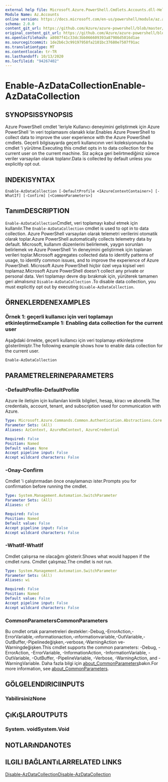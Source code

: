 ```yaml
---
external help file: Microsoft.Azure.PowerShell.Cmdlets.Accounts.dll-Help.xml
Module Name: Az.Accounts
online version: https://docs.microsoft.com/en-us/powershell/module/az.accounts/enable-azdatacollection
schema: 2.0.0
content_git_url: https://github.com/Azure/azure-powershell/blob/master/src/Accounts/Accounts/help/Enable-AzDataCollection.md
original_content_git_url: https://github.com/Azure/azure-powershell/blob/master/src/Accounts/Accounts/help/Enable-AzDataCollection.md
ms.openlocfilehash: a8087f41c33dc3bb066609393a87986d5016d1ae
ms.sourcegitcommit: 1de2b6c3c99197958fa2101bc37680e7507f91ac
ms.translationtype: MT
ms.contentlocale: tr-TR
ms.lasthandoff: 10/13/2020
ms.locfileid: "94267402"
---
```

# <span data-ttu-id="ebce6-101">Enable-AzDataCollection</span><span class="sxs-lookup"><span data-stu-id="ebce6-101">Enable-AzDataCollection</span></span>

## <span data-ttu-id="ebce6-102">SYNOPSIS</span><span class="sxs-lookup"><span data-stu-id="ebce6-102">SYNOPSIS</span></span>
<span data-ttu-id="ebce6-103">Azure PowerShell cmdlet 'leriyle Kullanıcı deneyimini geliştirmek için Azure PowerShell 'in veri toplamasını olanaklı kılar.</span><span class="sxs-lookup"><span data-stu-id="ebce6-103">Enables Azure PowerShell to collect data to improve the user experience with the Azure PowerShell cmdlets.</span></span> <span data-ttu-id="ebce6-104">Geçerli bilgisayarda geçerli kullanıcının veri koleksiyonunda bu cmdlet 'i yürütme.</span><span class="sxs-lookup"><span data-stu-id="ebce6-104">Executing this cmdlet opts in to data collection for the current user on the current machine.</span></span> <span data-ttu-id="ebce6-105">Siz açıkça geri belirtmediğiniz sürece veriler varsayılan olarak toplanır.</span><span class="sxs-lookup"><span data-stu-id="ebce6-105">Data is collected by default unless you explicitly opt out.</span></span>

## <span data-ttu-id="ebce6-106">INDEKI</span><span class="sxs-lookup"><span data-stu-id="ebce6-106">SYNTAX</span></span>

```
Enable-AzDataCollection [-DefaultProfile <IAzureContextContainer>] [-WhatIf] [-Confirm] [<CommonParameters>]
```

## <span data-ttu-id="ebce6-107">Tanım</span><span class="sxs-lookup"><span data-stu-id="ebce6-107">DESCRIPTION</span></span>

<span data-ttu-id="ebce6-108">`Enable-AzDataCollection`Cmdlet, veri toplamayı kabul etmek için kullanılır.</span><span class="sxs-lookup"><span data-stu-id="ebce6-108">The `Enable-AzDataCollection` cmdlet is used to opt in to data collection.</span></span> <span data-ttu-id="ebce6-109">Azure PowerShell varsayılan olarak telemetri verilerini otomatik olarak toplar.</span><span class="sxs-lookup"><span data-stu-id="ebce6-109">Azure PowerShell automatically collects telemetry data by default.</span></span> <span data-ttu-id="ebce6-110">Microsoft, kullanım düzenlerini belirlemek, yaygın sorunları belirlemek ve Azure PowerShell 'in deneyimini geliştirmek için toplanan verileri toplar.</span><span class="sxs-lookup"><span data-stu-id="ebce6-110">Microsoft aggregates collected data to identify patterns of usage, to identify common issues, and to improve the experience of Azure PowerShell.</span></span>
<span data-ttu-id="ebce6-111">Microsoft Azure PowerShell hiçbir özel veya kişisel veri toplamaz.</span><span class="sxs-lookup"><span data-stu-id="ebce6-111">Microsoft Azure PowerShell doesn't collect any private or personal data.</span></span> <span data-ttu-id="ebce6-112">Veri toplamayı devre dışı bırakmak için, yürüterek tamamen geri almalısınız `Disable-AzDataCollection` .</span><span class="sxs-lookup"><span data-stu-id="ebce6-112">To disable data collection, you must explicitly opt out by executing `Disable-AzDataCollection`.</span></span>

## <span data-ttu-id="ebce6-113">ÖRNEKLERDEN</span><span class="sxs-lookup"><span data-stu-id="ebce6-113">EXAMPLES</span></span>

### <span data-ttu-id="ebce6-114">Örnek 1: geçerli kullanıcı için veri toplamayı etkinleştirme</span><span class="sxs-lookup"><span data-stu-id="ebce6-114">Example 1: Enabling data collection for the current user</span></span>

<span data-ttu-id="ebce6-115">Aşağıdaki örnekte, geçerli kullanıcı için veri toplamayı etkinleştirme gösterilmiştir.</span><span class="sxs-lookup"><span data-stu-id="ebce6-115">The following example shows how to enable data collection for the current user.</span></span>

```powershell
Enable-AzDataCollection
```

## <span data-ttu-id="ebce6-116">PARAMETRELERINE</span><span class="sxs-lookup"><span data-stu-id="ebce6-116">PARAMETERS</span></span>

### <span data-ttu-id="ebce6-117">-DefaultProfile</span><span class="sxs-lookup"><span data-stu-id="ebce6-117">-DefaultProfile</span></span>

<span data-ttu-id="ebce6-118">Azure ile iletişim için kullanılan kimlik bilgileri, hesap, kiracı ve abonelik.</span><span class="sxs-lookup"><span data-stu-id="ebce6-118">The credentials, account, tenant, and subscription used for communication with Azure.</span></span>

```yaml
Type: Microsoft.Azure.Commands.Common.Authentication.Abstractions.Core.IAzureContextContainer
Parameter Sets: (All)
Aliases: AzContext, AzureRmContext, AzureCredential

Required: False
Position: Named
Default value: None
Accept pipeline input: False
Accept wildcard characters: False
```

### <span data-ttu-id="ebce6-119">-Onay</span><span class="sxs-lookup"><span data-stu-id="ebce6-119">-Confirm</span></span>

<span data-ttu-id="ebce6-120">Cmdlet 'i çalıştırmadan önce onaylamanızı ister.</span><span class="sxs-lookup"><span data-stu-id="ebce6-120">Prompts you for confirmation before running the cmdlet.</span></span>

```yaml
Type: System.Management.Automation.SwitchParameter
Parameter Sets: (All)
Aliases: cf

Required: False
Position: Named
Default value: False
Accept pipeline input: False
Accept wildcard characters: False
```

### <span data-ttu-id="ebce6-121">-WhatIf</span><span class="sxs-lookup"><span data-stu-id="ebce6-121">-WhatIf</span></span>

<span data-ttu-id="ebce6-122">Cmdlet çalışırsa ne olacağını gösterir.</span><span class="sxs-lookup"><span data-stu-id="ebce6-122">Shows what would happen if the cmdlet runs.</span></span> <span data-ttu-id="ebce6-123">Cmdlet çalışmaz.</span><span class="sxs-lookup"><span data-stu-id="ebce6-123">The cmdlet is not run.</span></span>

```yaml
Type: System.Management.Automation.SwitchParameter
Parameter Sets: (All)
Aliases: wi

Required: False
Position: Named
Default value: False
Accept pipeline input: False
Accept wildcard characters: False
```

### <span data-ttu-id="ebce6-124">CommonParameters</span><span class="sxs-lookup"><span data-stu-id="ebce6-124">CommonParameters</span></span>

<span data-ttu-id="ebce6-125">Bu cmdlet ortak parametreleri destekler:-Debug,-ErrorAction,-ErrorVariable,-ınformationaction,-ınformationvariable,-OutVariable,-OutBuffer,-Pipelinedeğişken,-verbose,-WarningAction ve-Warningdeğişken.</span><span class="sxs-lookup"><span data-stu-id="ebce6-125">This cmdlet supports the common parameters: -Debug, -ErrorAction, -ErrorVariable, -InformationAction, -InformationVariable, -OutVariable, -OutBuffer, -PipelineVariable, -Verbose, -WarningAction, and -WarningVariable.</span></span> <span data-ttu-id="ebce6-126">Daha fazla bilgi için [about_CommonParameters](/powershell/module/microsoft.powershell.core/about/about_commonparameters)bakın.</span><span class="sxs-lookup"><span data-stu-id="ebce6-126">For more information, see [about_CommonParameters](/powershell/module/microsoft.powershell.core/about/about_commonparameters).</span></span>

## <span data-ttu-id="ebce6-127">GÖLGELENDIRICI</span><span class="sxs-lookup"><span data-stu-id="ebce6-127">INPUTS</span></span>

### <span data-ttu-id="ebce6-128">Yabilirsiniz</span><span class="sxs-lookup"><span data-stu-id="ebce6-128">None</span></span>

## <span data-ttu-id="ebce6-129">ÇıKıŞLAR</span><span class="sxs-lookup"><span data-stu-id="ebce6-129">OUTPUTS</span></span>

### <span data-ttu-id="ebce6-130">System. void</span><span class="sxs-lookup"><span data-stu-id="ebce6-130">System.Void</span></span>

## <span data-ttu-id="ebce6-131">NOTLARıNDA</span><span class="sxs-lookup"><span data-stu-id="ebce6-131">NOTES</span></span>

## <span data-ttu-id="ebce6-132">ILGILI BAĞLANTıLAR</span><span class="sxs-lookup"><span data-stu-id="ebce6-132">RELATED LINKS</span></span>

[<span data-ttu-id="ebce6-133">Disable-AzDataCollection</span><span class="sxs-lookup"><span data-stu-id="ebce6-133">Disable-AzDataCollection</span></span>](./Disable-AzDataCollection.md)
